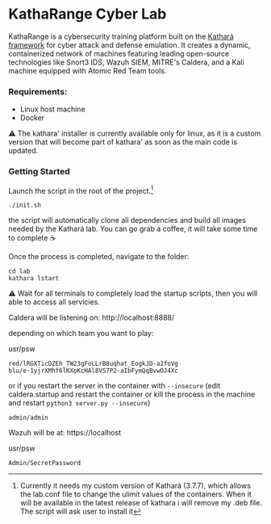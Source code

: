 # KathaRange Cyber Lab
KathaRange is a cybersecurity training platform built on the [Kathará framework](https://github.com/KatharaFramework) for cyber attack and defense emulation. It creates a dynamic, containerized network of machines featuring leading open-source technologies like Snort3 IDS, Wazuh SIEM, MITRE's Caldera, and a Kali machine equipped with Atomic Red Team tools.

### Requirements:
- Linux host machine
- Docker

⚠️ The kathara' installer is currently available only for linux, as it is a custom version that will become part of kathara' as soon as the main code is updated.
  
### Getting Started
Launch the script in the root of the project.[^1]

    ./init.sh
the script will automatically clone all dependencies and build all images needed by the Kathará lab. You can go grab a coffee, it will take some time to complete :coffee:

Once the process is completed, navigate to the folder:
```
cd lab
kathara lstart
```
⚠️ Wait for all terminals to completely load the startup scripts, then you will able to access all servicies.

Caldera will be listening on:
http://localhost:8888/

depending on which team you want to play:

usr/psw

    red/lRGXTicDZEh_TW23gFoLLrB8uqhat_EogkJD-a2foVg
    blu/e-1yjrXMhf6lKXoKcHAl8VS7P2-aIbFymQqBvwOJ4Xc

or if you restart the server in the container with `--insecure` (edit caldera.startup and restart the container or kill the process in the machine and restart `python3 server.py --insecure`) 

    admin/admin

Wazuh will be at:
https://localhost

usr/psw

    Admin/SecretPassword

[^1]: Currently it needs my custom version of Kathará (3.7.7), which allows the lab.conf file to change the ulimit values of the containers. When it will be available in the latest release of kathara i will remove my .deb file. The script will ask user to install it 

